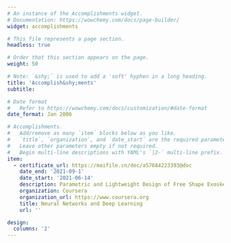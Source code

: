 ```yaml
---
# An instance of the Accomplishments widget.
# Documentation: https://wowchemy.com/docs/page-builder/
widget: accomplishments

# This file represents a page section.
headless: true

# Order that this section appears on the page.
weight: 50

# Note: `&shy;` is used to add a 'soft' hyphen in a long heading.
title: 'Accomplish&shy;ments'
subtitle:

# Date format
#   Refer to https://wowchemy.com/docs/customization/#date-format
date_format: Jan 2006

# Accomplishments.
#   Add/remove as many `item` blocks below as you like.
#   `title`, `organization`, and `date_start` are the required parameters.
#   Leave other parameters empty if not required.
#   Begin multi-line descriptions with YAML's `|2-` multi-line prefix.
item:
  - certificate_url: https://maifile.cn/dec/a57684223393@doc
    date_end: '2021-09-1'
    date_start: '2021-06-14'
    description: Parametric and Lightweight Design of Free Shape Exoskeleton. One patent for invention has been published.
    organization: Coursera
    organization_url: https://www.coursera.org
    title: Neural Networks and Deep Learning
    url: ''

design:
  columns: '2'
---
```

